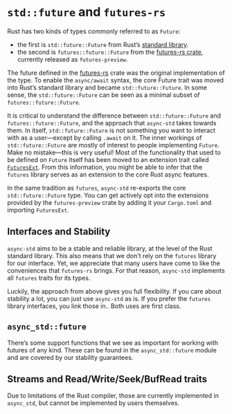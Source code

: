 # `std::future` and `futures-rs`

Rust has two kinds of types commonly referred to as `Future`: 


- the first is `std::future::Future` from Rust’s [standard library](https://doc.rust-lang.org/std/future/trait.Future.html). 
- the second is `futures::future::Future` from the [futures-rs crate](https://docs.rs/futures-preview/0.3.0-alpha.17/futures/prelude/trait.Future.html), currently released as `futures-preview`. 

The future defined in the [futures-rs](https://docs.rs/futures-preview/0.3.0-alpha.17/futures/prelude/trait.Future.html) crate was the original implementation of the type. To enable the `async/await` syntax, the core Future trait was moved into Rust’s standard library and became `std::future::Future`. In some sense, the `std::future::Future` can be seen as a minimal subset of `futures::future::Future`.

It is critical to understand the difference between `std::future::Future` and `futures::future::Future`, and the approach that `async-std` takes towards them. In itself, `std::future::Future` is not something you want to interact with as a user—except by calling `.await` on it. The inner workings of `std::future::Future` are mostly of interest to people implementing `Future`. Make no mistake—this is very useful! Most of the functionality that used to be defined on `Future` itself has been moved to an extension trait called [`FuturesExt`](https://docs.rs/futures-preview/0.3.0-alpha.17/futures/future/trait.FutureExt.html). From this information, you might be able to infer that the `futures` library serves as an extension to the core Rust async features.

In the same tradition as `futures`, `async-std` re-exports the core `std::future::Future` type. You can get actively opt into the extensions provided by the `futures-preview` crate by adding it your `Cargo.toml` and importing `FuturesExt`.

## Interfaces and Stability

 `async-std` aims to be a stable and reliable library, at the level of the Rust standard library. This also means that we don't rely on the `futures` library for our interface. Yet, we appreciate that many users have come to like the conveniences that `futures-rs` brings. For that reason, `async-std` implements all `futures` traits for its types.
 
 Luckily, the approach from above gives you full flexibility. If you care about stability a lot, you can just use `async-std` as is. If you prefer the `futures` library interfaces, you link those in.. Both uses are first class.

## `async_std::future`

There’s some support functions that we see as important for working with futures of any kind. These can be found in the `async_std::future` module and are covered by our stability guarantees.

## Streams and Read/Write/Seek/BufRead traits

Due to limitations of the Rust compiler, those are currently implemented in `async_std`, but cannot be implemented by users themselves.
